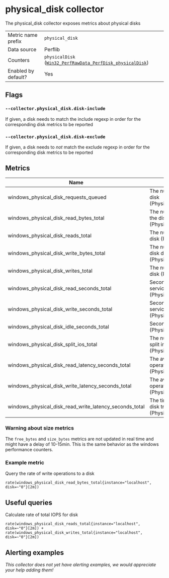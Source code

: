 # physical_disk collector

The physical_disk collector exposes metrics about physical disks

|||
-|-
Metric name prefix  | `physical_disk`
Data source         | Perflib
Counters             | `physicalDisk` ([`Win32_PerfRawData_PerfDisk_physicalDisk`](https://msdn.microsoft.com/en-us/windows/hardware/aa394307(v=vs.71)))
Enabled by default? | Yes

## Flags

### `--collector.physical_disk.disk-include`

If given, a disk needs to match the include regexp in order for the corresponding disk metrics to be reported

### `--collector.physical_disk.disk-exclude`

If given, a disk needs to *not* match the exclude regexp in order for the corresponding disk metrics to be reported

## Metrics

| Name                                                   | Description                                                                                             | Type    | Labels |
|--------------------------------------------------------|---------------------------------------------------------------------------------------------------------|---------|--------|
| windows_physical_disk_requests_queued                  | The number of requests queued to the disk (PhysicalDisk.CurrentDiskQueueLength)                         | Gauge   | disk   |
| windows_physical_disk_read_bytes_total                 | The number of bytes transferred from the disk during read operations (PhysicalDisk.DiskReadBytesPerSec) | Counter | disk   |
| windows_physical_disk_reads_total                      | The number of read operations on the disk (PhysicalDisk.DiskReadsPerSec)                                | Counter | disk   |
| windows_physical_disk_write_bytes_total                | The number of bytes transferred to the disk during write operations (PhysicalDisk.DiskWriteBytesPerSec) | Counter | disk   |
| windows_physical_disk_writes_total                     | The number of write operations on the disk (PhysicalDisk.DiskWritesPerSec)                              | Counter | disk   |
| windows_physical_disk_read_seconds_total               | Seconds that the disk was busy servicing read requests (PhysicalDisk.PercentDiskReadTime)               | Counter | disk   |
| windows_physical_disk_write_seconds_total              | Seconds that the disk was busy servicing write requests (PhysicalDisk.PercentDiskWriteTime)             | Counter | disk   |
| windows_physical_disk_idle_seconds_total               | Seconds that the disk was idle (PhysicalDisk.PercentIdleTime)                                           | Counter | disk   |
| windows_physical_disk_split_ios_total                  | The number of I/Os to the disk that were split into multiple I/Os (PhysicalDisk.SplitIOPerSec)          | Counter | disk   |
| windows_physical_disk_read_latency_seconds_total       | The average time, in seconds, of a read operation from the disk (PhysicalDisk.AvgDiskSecPerRead)        | Counter | disk   |
| windows_physical_disk_write_latency_seconds_total      | The average time, in seconds, of a write operation to the disk (PhysicalDisk.AvgDiskSecPerWrite)        | Counter | disk   |
| windows_physical_disk_read_write_latency_seconds_total | The time, in seconds, of the average disk transfer (PhysicalDisk.AvgDiskSecPerTransfer)                 | Counter | disk   |


### Warning about size metrics
The `free_bytes` and `size_bytes` metrics are not updated in real time and might have a delay of 10-15min.
This is the same behavior as the windows performance counters.

### Example metric
Query the rate of write operations to a disk
```
rate(windows_physical_disk_read_bytes_total{instance="localhost", disk=~"0"}[2m])
```

## Useful queries
Calculate rate of total IOPS for disk
```
rate(windows_physical_disk_reads_total{instance="localhost", disk=~"0"}[2m]) + rate(windows_physical_disk_writes_total{instance="localhost", disk=~"0"}[2m])
```

## Alerting examples
_This collector does not yet have alerting examples, we would appreciate your help adding them!_
